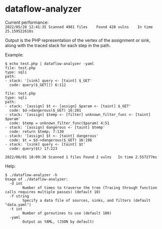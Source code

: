 # dataflow-analyzer
Current performance:  
`2022/05/28 12:41:35 Scanned 4981 files    Found 428 vulns    In time 25.159522618s` 
  
Output is the PHP representation of the vertex of the assignment or sink, along with the traced stack for each step in the path.  
  
Example:
```
$ echo test.php | dataflow-analyzer -yaml
file: test.php
type: sqli
path:
- stack: '[sink] query <- [taint] $_GET'
  code: query($_GET[]) 6:112

file: test.php
type: sqli
path:
- stack: '[assign] $t <- [assign] $param <- [taint] $_GET'
  code: $d->dangerous($_GET) 16:201
- stack: '[assign] $temp <- [filter] unknown_filter_func <- [taint] $param'
  code: $temp = unknown_filter_func($param) 4:51
- stack: '[assign] dangerous <- [taint] $temp'
  code: return $temp; 7:130
- stack: '[assign] $t <- [taint] dangerous'
  code: $t = $d->dangerous($_GET) 16:196
- stack: '[sink] query <- [taint] $t'
  code: query($t) 17:223

2022/06/01 18:09:36 Scanned 1 files	Found 2 vulns	In time 2.557277ms
```

Help:
```
$ ./dataflow-analyzer -h
Usage of ./dataflow-analyzer:
  -d int
    	Number of times to traverse the tree (Tracing through function calls requires multiple passes) (default 10)
  -f string
    	Specify a data file of sources, sinks, and filters (default "data.yaml")
  -t int
    	Number of goroutines to use (default 100)
  -yaml
    	Output as YAML, (JSON by default)
```
